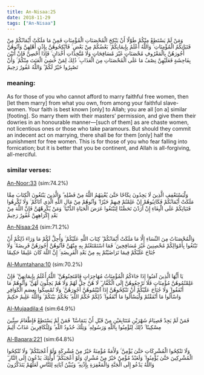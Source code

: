 ```yaml
---
title: An-Nisaa:25
date: 2018-11-29
tags: ["An-Nisaa"]
---
```

وَمَنْ لَمْ يَسْتَطِعْ مِنْكُمْ طَوْلًا أَنْ يَنْكِحَ الْمُحْصَنَاتِ الْمُؤْمِنَاتِ فَمِنْ مَا مَلَكَتْ أَيْمَانُكُمْ مِنْ فَتَيَاتِكُمُ الْمُؤْمِنَاتِ ۚ وَاللَّهُ أَعْلَمُ بِإِيمَانِكُمْ ۚ بَعْضُكُمْ مِنْ بَعْضٍ ۚ فَانْكِحُوهُنَّ بِإِذْنِ أَهْلِهِنَّ وَآتُوهُنَّ أُجُورَهُنَّ بِالْمَعْرُوفِ مُحْصَنَاتٍ غَيْرَ مُسَافِحَاتٍ وَلَا مُتَّخِذَاتِ أَخْدَانٍ ۚ فَإِذَا أُحْصِنَّ فَإِنْ أَتَيْنَ بِفَاحِشَةٍ فَعَلَيْهِنَّ نِصْفُ مَا عَلَى الْمُحْصَنَاتِ مِنَ الْعَذَابِ ۚ ذَٰلِكَ لِمَنْ خَشِيَ الْعَنَتَ مِنْكُمْ ۚ وَأَنْ تَصْبِرُوا خَيْرٌ لَكُمْ ۗ وَاللَّهُ غَفُورٌ رَحِيمٌ
### meaning: 
As for those of you who cannot afford to marry faithful free women, then [let them marry] from what you own, from among your faithful slave-women. Your faith is best known [only] to Allah; you are all [on a] similar [footing]. So marry them with their masters’ permission, and give them their dowries in an honourable manner—[such of them] as are chaste women, not licentious ones or those who take paramours. But should they commit an indecent act on marrying, there shall be for them [only] half the punishment for free women. This is for those of you who fear falling into fornication; but it is better that you be continent, and Allah is all-forgiving, all-merciful.
### similar verses: 

[An-Noor:33](/24/33) (sim:74.2%)

وَلْيَسْتَعْفِفِ الَّذِينَ لَا يَجِدُونَ نِكَاحًا حَتَّىٰ يُغْنِيَهُمُ اللَّهُ مِنْ فَضْلِهِ ۗ وَالَّذِينَ يَبْتَغُونَ الْكِتَابَ مِمَّا مَلَكَتْ أَيْمَانُكُمْ فَكَاتِبُوهُمْ إِنْ عَلِمْتُمْ فِيهِمْ خَيْرًا ۖ وَآتُوهُمْ مِنْ مَالِ اللَّهِ الَّذِي آتَاكُمْ ۚ وَلَا تُكْرِهُوا فَتَيَاتِكُمْ عَلَى الْبِغَاءِ إِنْ أَرَدْنَ تَحَصُّنًا لِتَبْتَغُوا عَرَضَ الْحَيَاةِ الدُّنْيَا ۚ وَمَنْ يُكْرِهْهُنَّ فَإِنَّ اللَّهَ مِنْ بَعْدِ إِكْرَاهِهِنَّ غَفُورٌ رَحِيمٌ

[An-Nisaa:24](/4/24) (sim:71.2%)

وَالْمُحْصَنَاتُ مِنَ النِّسَاءِ إِلَّا مَا مَلَكَتْ أَيْمَانُكُمْ ۖ كِتَابَ اللَّهِ عَلَيْكُمْ ۚ وَأُحِلَّ لَكُمْ مَا وَرَاءَ ذَٰلِكُمْ أَنْ تَبْتَغُوا بِأَمْوَالِكُمْ مُحْصِنِينَ غَيْرَ مُسَافِحِينَ ۚ فَمَا اسْتَمْتَعْتُمْ بِهِ مِنْهُنَّ فَآتُوهُنَّ أُجُورَهُنَّ فَرِيضَةً ۚ وَلَا جُنَاحَ عَلَيْكُمْ فِيمَا تَرَاضَيْتُمْ بِهِ مِنْ بَعْدِ الْفَرِيضَةِ ۚ إِنَّ اللَّهَ كَانَ عَلِيمًا حَكِيمًا

[Al-Mumtahana:10](/60/10) (sim:70.2%)

يَا أَيُّهَا الَّذِينَ آمَنُوا إِذَا جَاءَكُمُ الْمُؤْمِنَاتُ مُهَاجِرَاتٍ فَامْتَحِنُوهُنَّ ۖ اللَّهُ أَعْلَمُ بِإِيمَانِهِنَّ ۖ فَإِنْ عَلِمْتُمُوهُنَّ مُؤْمِنَاتٍ فَلَا تَرْجِعُوهُنَّ إِلَى الْكُفَّارِ ۖ لَا هُنَّ حِلٌّ لَهُمْ وَلَا هُمْ يَحِلُّونَ لَهُنَّ ۖ وَآتُوهُمْ مَا أَنْفَقُوا ۚ وَلَا جُنَاحَ عَلَيْكُمْ أَنْ تَنْكِحُوهُنَّ إِذَا آتَيْتُمُوهُنَّ أُجُورَهُنَّ ۚ وَلَا تُمْسِكُوا بِعِصَمِ الْكَوَافِرِ وَاسْأَلُوا مَا أَنْفَقْتُمْ وَلْيَسْأَلُوا مَا أَنْفَقُوا ۚ ذَٰلِكُمْ حُكْمُ اللَّهِ ۖ يَحْكُمُ بَيْنَكُمْ ۚ وَاللَّهُ عَلِيمٌ حَكِيمٌ

[Al-Mujaadila:4](/58/4) (sim:64.9%)

فَمَنْ لَمْ يَجِدْ فَصِيَامُ شَهْرَيْنِ مُتَتَابِعَيْنِ مِنْ قَبْلِ أَنْ يَتَمَاسَّا ۖ فَمَنْ لَمْ يَسْتَطِعْ فَإِطْعَامُ سِتِّينَ مِسْكِينًا ۚ ذَٰلِكَ لِتُؤْمِنُوا بِاللَّهِ وَرَسُولِهِ ۚ وَتِلْكَ حُدُودُ اللَّهِ ۗ وَلِلْكَافِرِينَ عَذَابٌ أَلِيمٌ

[Al-Baqara:221](/2/221) (sim:64.8%)

وَلَا تَنْكِحُوا الْمُشْرِكَاتِ حَتَّىٰ يُؤْمِنَّ ۚ وَلَأَمَةٌ مُؤْمِنَةٌ خَيْرٌ مِنْ مُشْرِكَةٍ وَلَوْ أَعْجَبَتْكُمْ ۗ وَلَا تُنْكِحُوا الْمُشْرِكِينَ حَتَّىٰ يُؤْمِنُوا ۚ وَلَعَبْدٌ مُؤْمِنٌ خَيْرٌ مِنْ مُشْرِكٍ وَلَوْ أَعْجَبَكُمْ ۗ أُولَٰئِكَ يَدْعُونَ إِلَى النَّارِ ۖ وَاللَّهُ يَدْعُو إِلَى الْجَنَّةِ وَالْمَغْفِرَةِ بِإِذْنِهِ ۖ وَيُبَيِّنُ آيَاتِهِ لِلنَّاسِ لَعَلَّهُمْ يَتَذَكَّرُونَ
